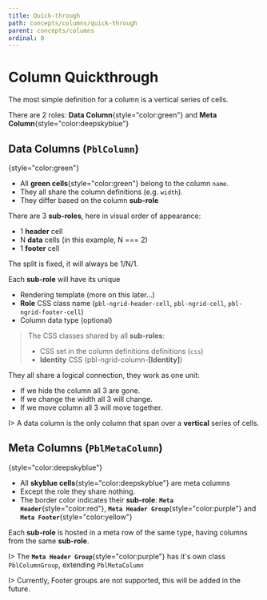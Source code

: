 ```yaml
---
title: Quick-through
path: concepts/columns/quick-through
parent: concepts/columns
ordinal: 0
---
```

# Column Quickthrough

The most simple definition for a column is a vertical series of cells.

<div pbl-app-content-chunk="pbl-columns-app-content-chunk" inputs='{ "section": 1 }'></div>

There are 2 roles: **Data Column**{style="color:green"} and **Meta Column**{style="color:deepskyblue"}

## Data Columns (`PblColumn`)
{style="color:green"}

- All **green cells**{style="color:green"} belong to the column `name`.
- They all share the column definitions (e.g. `width`).
- They differ based on the column **sub-role**

There are 3 **sub-roles**, here in visual order of appearance:

- 1 **header** cell
- N **data** cells (in this example, N === 2)
- 1 **footer** cell

The split is fixed, it will always be 1/N/1.

Each **sub-role** will have its unique

- Rendering template (more on this later...)
- **Role** CSS class name (`pbl-ngrid-header-cell`, `pbl-ngrid-cell`, `pbl-ngrid-footer-cell`)
- Column data type (optional)

> The CSS classes shared by all **sub-roles**:
>
> - CSS set in the column definitions definitions (`css`) 
> - **Identity** CSS (pbl-ngrid-column-**[Identity]**)

They all share a logical connection, they work as one unit:

- If we hide the column all 3 are gone.
- If we change the width all 3 will change.
- If we move column all 3 will move together.

I> A data column is the only column that span over a **vertical** series of cells.

## Meta Columns (`PblMetaColumn`)
{style="color:deepskyblue"}

- All **skyblue cells**{style="color:deepskyblue"} are meta columns
- Except the role they share nothing.
- The border color indicates their **sub-role**: **`Meta Header`**{style="color:red"}, **`Meta Header Group`**{style="color:purple"} and **`Meta Footer`**{style="color:yellow"}

Each **sub-role** is hosted in a meta row of the same type, having columns from the same **sub-role**.

I> The **`Meta Header Group`**{style="color:purple"} has it's own class `PblColumnGroup`, extending `PblMetaColumn`

I> Currently, Footer groups are not supported, this will be added in the future.
